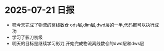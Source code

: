 
# 2025-07-21 日报

*  嗯今天完成了物流的离线数仓 ods层,dim层,dwd层的一半,代码都可以执行成功
*  学习了影刀初级
*  明天的目标是继续学习影刀,开始完成物流离线数仓的dwd层和dws层

